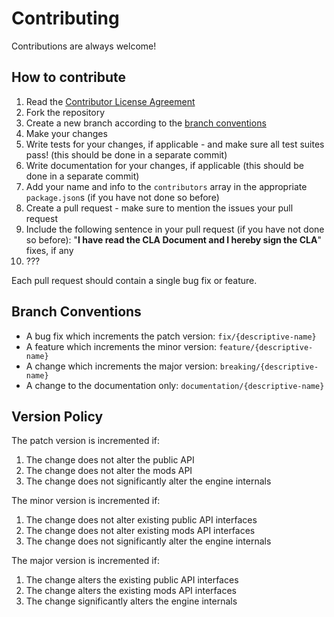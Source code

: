 # Contributing

Contributions are always welcome!

## How to contribute

1. Read the [Contributor License Agreement](cla/individual.md)
2. Fork the repository
3. Create a new branch according to the
   [branch conventions](#branch-conventions)
4. Make your changes
5. Write tests for your changes, if applicable - and make sure all test suites
   pass! (this should be done in a separate commit)
6. Write documentation for your changes, if applicable (this should be done in a
   separate commit)
7. Add your name and info to the `contributors` array in the appropriate
   `package.json`s (if you have not done so before)
8. Create a pull request - make sure to mention the issues your pull request
9. Include the following sentence in your pull request (if you have not done so
   before): "**I have read the CLA Document and I hereby sign the CLA**" fixes,
   if any
10. ???

Each pull request should contain a single bug fix or feature.

## Branch Conventions

- A bug fix which increments the patch version: `fix/{descriptive-name}`
- A feature which increments the minor version: `feature/{descriptive-name}`
- A change which increments the major version: `breaking/{descriptive-name}`
- A change to the documentation only: `documentation/{descriptive-name}`

## Version Policy

The patch version is incremented if:

1. The change does not alter the public API
2. The change does not alter the mods API
3. The change does not significantly alter the engine internals

The minor version is incremented if:

1. The change does not alter existing public API interfaces
2. The change does not alter existing mods API interfaces
3. The change does not significantly alter the engine internals

The major version is incremented if:

1. The change alters the existing public API interfaces
2. The change alters the existing mods API interfaces
3. The change significantly alters the engine internals

